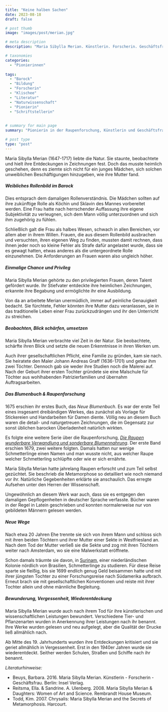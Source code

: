 ```yaml
---
title: "Keine halben Sachen"
date: 2023-08-18
draft: false

# post thumb
image: "images/post/merian.jpg"

# meta description
description: "Maria Sibylla Merian. Künstlerin. Forscherin. Geschäftsfrau. Forschungsreisende. Autorin. Naturwissenschaften. Blumen und Insekten. Metamorphose. Barock. Rolle der Frau im Barock. Surinam, niederländische Kolonie, Südamerika. Sekte in Westfriesland. Malwerkstatt in Amsterdam.  Maler Johann Andreas Graff."

# taxonomies
categories:
  - "Pionierinnen"
  
tags:
  - "Barock"
  - "Bildung"
  - "Forscherin"
  - "Klischee"
  - "Literatur"
  - "Naturwissenschaft"
  - "Pionierin"
  - "Schriftstellerin"
  
  
# summary for main page
summary: "Pionierin in der Raupenforschung, Künstlerin und Geschäftsfrau: Maria Sibylla Merian (1647-1717)."

# post type
type: "post"
---
```


Maria Sibylla Merian (1647-1717) liebte die Natur. Sie staunte, beobachtete und hielt ihre Entdeckungen in Zeichnungen fest. Doch das musste heimlich geschehen, denn es ziemte sich nicht für ein junges Mädchen, sich solchen unweiblichen Beschäftigungen hinzugeben, wie ihre Mutter fand.

##### Weibliches Rollenbild im Barock

Dies entsprach dem damaligen Rollenverständnis. Die Mädchen sollten auf ihre zukünftige Rolle als Köchin und Sklavin des Mannes vorbereitet werden. Eine Frau hatte nach herrschender Auffassung ihre eigene Subjektivität zu verleugnen, sich dem Mann völlig unterzuordnen und sich ihm zugehörig zu fühlen.

Schließlich galt die Frau als halbes Wesen, schwach in allen Bereichen, vor allem aber in ihrem Willen. Frauen, die aus diesem Rollenbild ausbrachen und versuchten, ihren eigenen Weg zu finden, mussten damit rechnen, dass ihnen jeder noch so kleine Fehler als Strafe dafür angelastet wurde, dass sie es gewagt hatten, etwas anderes als die untergeordnete Rolle einzunehmen. Die Anforderungen an Frauen waren also ungleich höher.

##### Einmalige Chance und Privileg

Maria Sibylla Merian gehörte zu den privilegierten Frauen, deren Talent gefördert wurde. Ihr Stiefvater entdeckte ihre heimlichen Zeichnungen, erkannte ihre Begabung und ermöglichte ihr eine Ausbildung. 

Von da an arbeitete Merian unermüdlich, immer auf peinliche Genauigkeit bedacht. Sie fürchtete, Fehler könnten ihre Mutter dazu veranlassen, sie in das traditionelle Leben einer Frau zurückzudrängen und ihr den Unterricht zu streichen.

##### Beobachten, Blick schärfen, umsetzen

Maria Sibylla Merian verbrachte viel Zeit in der Natur. Sie beobachtete, schärfte ihren Blick und setzte die neuen Erkenntnisse in ihren Werken um.

Auch ihrer gesellschaftlichen Pflicht, eine Familie zu gründen, kam sie nach. Sie heiratete den Maler Johann Andreas Graff (1636-1701) und gebar ihm zwei Töchter. Dennoch gab sie weder ihre Studien noch die Malerei auf. Nach der Geburt ihrer ersten Tochter gründete sie eine Malschule für Töchter aus wohlhabenden Patrizierfamilien und übernahm Auftragsarbeiten.

##### Das Blumenbuch & Raupenforschung

1675 erschien ihr erstes Buch, das *Neue Blumenbuch*. Es war der erste Teil eines insgesamt dreibändigen Werkes, das zunächst als Vorlage für Stickereien und Handarbeiten für Damen diente. Völlig neu an diesem Buch waren die detail- und naturgetreuen Zeichnungen, die im Gegensatz zur sonst üblichen barocken Überladenheit natürlich wirkten.

Es folgte eine weitere Serie über die Raupenforschung, [*Die Raupen wunderbare Verwandlung und sonderbare Blumennahrung*](https://digi.ub.uni-heidelberg.de/diglit/merian1679ga). Der erste Band erschien 1679, zwei weitere folgten. Damals hatten nur wenige Schmetterlinge einen Namen und man wusste nicht, aus welcher Raupe welcher Schmetterling schlüpfte oder wie er sich ernährte.

Maria Sibylla Merian hatte jahrelang Raupen erforscht und zum Teil selbst gezüchtet. Sie beschrieb die Metamorphose so detailliert wie noch niemand vor ihr. Natürliche Gegebenheiten erklärte sie anschaulich. Das erregte Aufsehen unter den Herren der Wissenschaft.

Ungewöhnlich an diesem Werk war auch, dass sie es entgegen den damaligen Gepflogenheiten in deutscher Sprache verfasste. Bücher waren in der Regel in Latein geschrieben und konnten normalerweise nur von gebildeten Männern gelesen werden.

##### Neue Wege

Nach etwa 20 Jahren Ehe trennte sie sich von ihrem Mann und schloss sich mit ihren beiden Töchtern und ihrer Mutter einer Sekte in Westfriesland an. Nach dem Tod der Mutter verließ sie die Sekte und zog mit ihren Töchtern weiter nach Amsterdam, wo sie eine Malwerkstatt eröffnete.

Schon damals träumte sie davon, in [Surinam](https://neon.niederlandistik.fu-berlin.de/de/nedling/langvar/surinam), einer niederländischen Kolonie nördlich von Brasilien, Schmetterlinge zu studieren. Für diese Reise sparte sie fleißig, bis sie 1699 endlich genug Geld beisammen hatte und mit ihrer jüngsten Tochter zu einer Forschungsreise nach Südamerika aufbrach. Erneut brach sie mit gesellschaftlichen Konventionen und reiste mit ihrer Tochter allein und ohne männliche Begleitung.

##### Bewunderung, Vergessenheit, Wiederentdeckung

Maria Sibylla Merian wurde auch nach ihrem Tod für ihre künstlerischen und wissenschaftlichen Leistungen bewundert. Verschiedene Tier- und Pflanzenarten wurden in Anerkennung ihrer Leistungen nach ihr benannt. Ihre Werke wurden gelesen und neu aufgelegt, aber die Qualität der Drucke ließ allmählich nach. 

Ab Mitte des 19. Jahrhunderts wurden ihre Entdeckungen kritisiert und sie geriet allmählich in Vergessenheit. Erst in den 1940er Jahren wurde sie wiederentdeckt. Seither werden Schulen, Straßen und Schiffe nach ihr benannt.



*Literaturhinweise:*
- Beuys, Barbara. 2016. Maria Sibylla Merian. Künstlerin - Forscherin - Geschäftsfrau. Berlin: Insel Verlag.
- Reitsma, Ella. & Sandrine. A. Ulenberg. 2008. Maria Sibylla Merian & Daughters: Women of Art and Science. Rembrandt House Museum.
- Todd, Kim. 2007. Chrysalis: Maria Sibylla Merian and the Secrets of Metamorphosis. Harcourt.



